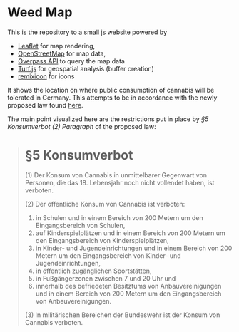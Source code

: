 # Weed Map
This is the repository to a small js website powered by
- [Leaflet](https://leafletjs.com/) for map rendering,
- [OpenStreetMap](https://www.openstreetmap.org/) for map data,
- [Overpass API](https://wiki.openstreetmap.org/wiki/Overpass_API) to query the map data
- [Turf.js](https://turfjs.org/) for geospatial analysis (buffer creation)
- [remixicon](https://remixicon.com/) for icons

It shows the location on where public consumption of cannabis will be tolerated in Germany.
This attempts to be in accordance with the newly proposed law found [here](https://dserver.bundestag.de/btd/20/087/2008704.pdf).

The main point visualized here are the restrictions put in place by *§5 Konsumverbot (2) Paragraph* of the proposed law:

> # §5 Konsumverbot
> (1) Der Konsum von Cannabis in unmittelbarer Gegenwart von Personen, die das 18. Lebensjahr noch nicht
> vollendet haben, ist verboten.
> 
> (2) Der öffentliche Konsum von Cannabis ist verboten:
> 1. in Schulen und in einem Bereich von 200 Metern um den Eingangsbereich von Schulen,
> 2. auf Kinderspielplätzen und in einem Bereich von 200 Metern um den Eingangsbereich von Kinderspielplätzen,
> 3. in Kinder- und Jugendeinrichtungen und in einem Bereich von 200 Metern um den Eingangsbereich von Kinder- und Jugendeinrichtungen,
> 4. in öffentlich zugänglichen Sportstätten,
> 5. in Fußgängerzonen zwischen 7 und 20 Uhr und
> 6. innerhalb des befriedeten Besitztums von Anbauvereinigungen und in einem Bereich von 200 Metern um den Eingangsbereich von Anbauvereinigungen.
> 
> (3) In militärischen Bereichen der Bundeswehr ist der Konsum von Cannabis verboten.

